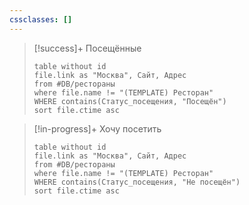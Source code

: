 ```yaml
---
cssclasses: []
---
```

>[!success]+ Посещённые
> ```dataview
> table without id
> file.link as "Москва", Сайт, Адрес
> from #DB/рестораны 
> where file.name != "(TEMPLATE) Ресторан"
> WHERE contains(Статус_посещения, "Посещён")
> sort file.ctime asc
> ```

>[!in-progress]+ Хочу посетить
> ```dataview
> table without id
> file.link as "Москва", Сайт, Адрес
> from #DB/рестораны 
> where file.name != "(TEMPLATE) Ресторан"
> WHERE contains(Статус_посещения, "Не посещён")
> sort file.ctime asc
> ```
